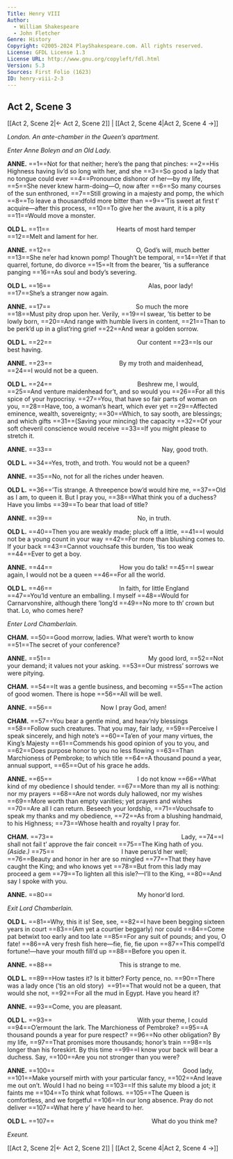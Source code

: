 ```yaml
---
Title: Henry VIII
Author: 
  - William Shakespeare
  - John Fletcher
Genre: History
Copyright: ©2005-2024 PlayShakespeare.com. All rights reserved.
License: GFDL License 1.3
License URL: http://www.gnu.org/copyleft/fdl.html
Version: 5.3
Sources: First Folio (1623)
ID: henry-viii-2-3
---
```


## Act 2, Scene 3
[[Act 2, Scene 2|← Act 2, Scene 2]] | [[Act 2, Scene 4|Act 2, Scene 4 →]]

*London. An ante-chamber in the Queen’s apartment.*

*Enter Anne Boleyn and an Old Lady.*

**ANNE.**
==1==Not for that neither; here’s the pang that pinches:
==2==His Highness having liv’d so long with her, and she
==3==So good a lady that no tongue could ever
==4==Pronounce dishonor of her—by my life,
==5==She never knew harm-doing—O, now after
==6==So many courses of the sun enthroned,
==7==Still growing in a majesty and pomp, the which
==8==To leave a thousandfold more bitter than
==9==’Tis sweet at first t’ acquire—after this process,
==10==To give her the avaunt, it is a pity
==11==Would move a monster.

**OLD L.**
==11==           Hearts of most hard temper
==12==Melt and lament for her.

**ANNE.**
==12==              O, God’s will, much better
==13==She ne’er had known pomp! Though’t be temporal,
==14==Yet if that quarrel, fortune, do divorce
==15==It from the bearer, ’tis a sufferance panging
==16==As soul and body’s severing.

**OLD L.**
==16==                Alas, poor lady!
==17==She’s a stranger now again.

**ANNE.**
==17==              So much the more
==18==Must pity drop upon her. Verily,
==19==I swear, ’tis better to be lowly born,
==20==And range with humble livers in content,
==21==Than to be perk’d up in a glist’ring grief
==22==And wear a golden sorrow.

**OLD L.**
==22==              Our content
==23==Is our best having.

**ANNE.**
==23==           By my troth and maidenhead,
==24==I would not be a queen.

**OLD L.**
==24==              Beshrew me, I would,
==25==And venture maidenhead for’t, and so would you
==26==For all this spice of your hypocrisy.
==27==You, that have so fair parts of woman on you,
==28==Have, too, a woman’s heart, which ever yet
==29==Affected eminence, wealth, sovereignty;
==30==Which, to say sooth, are blessings; and which gifts
==31==(Saving your mincing) the capacity
==32==Of your soft cheveril conscience would receive
==33==If you might please to stretch it.

**ANNE.**
==33==                  Nay, good troth.

**OLD L.**
==34==Yes, troth, and troth. You would not be a queen?

**ANNE.**
==35==No, not for all the riches under heaven.

**OLD L.**
==36==’Tis strange. A threepence bow’d would hire me,
==37==Old as I am, to queen it. But I pray you,
==38==What think you of a duchess? Have you limbs
==39==To bear that load of title?

**ANNE.**
==39==              No, in truth.

**OLD L.**
==40==Then you are weakly made; pluck off a little,
==41==I would not be a young count in your way
==42==For more than blushing comes to. If your back
==43==Cannot vouchsafe this burden, ’tis too weak
==44==Ever to get a boy.

**ANNE.**
==44==           How you do talk!
==45==I swear again, I would not be a queen
==46==For all the world.

**OLD L.**
==46==           In faith, for little England
==47==You’ld venture an emballing. I myself
==48==Would for Carnarvonshire, although there ’long’d
==49==No more to th’ crown but that. Lo, who comes here?

*Enter Lord Chamberlain.*

**CHAM.**
==50==Good morrow, ladies. What were’t worth to know
==51==The secret of your conference?

**ANNE.**
==51==                My good lord,
==52==Not your demand; it values not your asking.
==53==Our mistress’ sorrows we were pitying.

**CHAM.**
==54==It was a gentle business, and becoming
==55==The action of good women. There is hope
==56==All will be well.

**ANNE.**
==56==        Now I pray God, amen!

**CHAM.**
==57==You bear a gentle mind, and heav’nly blessings
==58==Follow such creatures. That you may, fair lady,
==59==Perceive I speak sincerely, and high note’s
==60==Ta’en of your many virtues, the King’s Majesty
==61==Commends his good opinion of you to you, and
==62==Does purpose honor to you no less flowing
==63==Than Marchioness of Pembroke; to which title
==64==A thousand pound a year, annual support,
==65==Out of his grace he adds.

**ANNE.**
==65==              I do not know
==66==What kind of my obedience I should tender.
==67==More than my all is nothing: nor my prayers
==68==Are not words duly hallowed, nor my wishes
==69==More worth than empty vanities; yet prayers and wishes
==70==Are all I can return. Beseech your lordship,
==71==Vouchsafe to speak my thanks and my obedience,
==72==As from a blushing handmaid, to his Highness;
==73==Whose health and royalty I pray for.

**CHAM.**
==73==                     Lady,
==74==I shall not fail t’ approve the fair conceit
==75==The King hath of you.
*(Aside.)*
==75==           I have perus’d her well;
==76==Beauty and honor in her are so mingled
==77==That they have caught the King; and who knows yet
==78==But from this lady may proceed a gem
==79==To lighten all this isle?—I’ll to the King,
==80==And say I spoke with you.

**ANNE.**
==80==              My honor’d lord.

*Exit Lord Chamberlain.*

**OLD L.**
==81==Why, this it is! See, see,
==82==I have been begging sixteen years in court
==83==(Am yet a courtier beggarly) nor could
==84==Come pat betwixt too early and too late
==85==For any suit of pounds; and you, O fate!
==86==A very fresh fish here—fie, fie, fie upon
==87==This compell’d fortune!—have your mouth fill’d up
==88==Before you open it.

**ANNE.**
==88==           This is strange to me.

**OLD L.**
==89==How tastes it? Is it bitter? Forty pence, no.
==90==There was a lady once (’tis an old story) 
==91==That would not be a queen, that would she not,
==92==For all the mud in Egypt. Have you heard it?

**ANNE.**
==93==Come, you are pleasant.

**OLD L.**
==93==              With your theme, I could
==94==O’ermount the lark. The Marchioness of Pembroke?
==95==A thousand pounds a year for pure respect?
==96==No other obligation? By my life,
==97==That promises more thousands; honor’s train
==98==Is longer than his foreskirt. By this time
==99==I know your back will bear a duchess. Say,
==100==Are you not stronger than you were?

**ANNE.**
==100==                     Good lady,
==101==Make yourself mirth with your particular fancy,
==102==And leave me out on’t. Would I had no being
==103==If this salute my blood a jot; it faints me
==104==To think what follows.
==105==The Queen is comfortless, and we forgetful
==106==In our long absence. Pray do not deliver
==107==What here y’ have heard to her.

**OLD L.**
==107==                What do you think me?

*Exeunt.*

[[Act 2, Scene 2|← Act 2, Scene 2]] | [[Act 2, Scene 4|Act 2, Scene 4 →]]